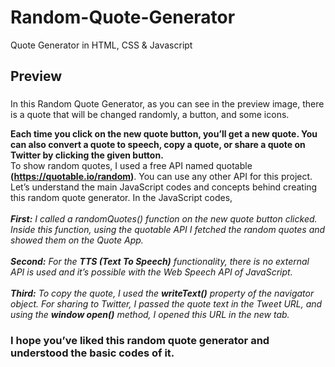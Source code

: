 # Random-Quote-Generator
Quote Generator in HTML, CSS &amp; Javascript

## Preview


###
 In this Random Quote Generator, as you can see in the preview image, there is a quote that will be changed randomly, a button, and some icons.
 
 __Each time you click on the new quote button, you’ll get a new quote. You can also convert a quote to speech, copy a quote, or share a quote on Twitter by clicking the given button.__
<br>
To show random quotes, I used a free API named quotable **(https://quotable.io/random)**. You can use any other API for this project.
Let’s understand the main JavaScript codes and concepts behind creating this random quote generator. In the JavaScript codes,
<br><br>
***First:***  *I called a randomQuotes() function on the new quote button clicked. Inside this function, using the quotable API I fetched the random quotes and showed them on the Quote App.*
<br><br>
***Second:***  *For the **TTS (Text To Speech)** functionality, there is no external API is used and it’s possible with the Web Speech API of JavaScript.*
<br><br>
***Third:***   *To copy the quote, I used the **writeText()** property of the navigator object. For sharing to Twitter, I passed the quote text in the Tweet URL, and using the **window open()** method, I opened this URL in the new tab.*

### I hope you’ve liked this random quote generator and understood the basic codes of it. 

